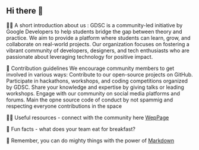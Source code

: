 ## Hi there 👋


🙋‍♀️ A short introduction about us : 
GDSC is a community-led initiative by Google Developers to help students bridge the gap between theory and practice. We aim to provide a platform where students can learn, grow, and collaborate on real-world projects. Our organization focuses on fostering a vibrant community of developers, designers, and tech enthusiasts who are passionate about leveraging technology for positive impact.

🌈 Contribution guidelines 
We encourage community members to get involved in various ways:
Contribute to our open-source projects on GitHub.
Participate in hackathons, workshops, and coding competitions organized by GDSC.
Share your knowledge and expertise by giving talks or leading workshops.
Engage with our community on social media platforms and forums.
Main the opne source code of conduct by not spammig and respecting everyone contributions in the space 


👩‍💻 Useful resources - connect with the community here  [WepPage](https://gdsc.community.dev/african-leadership-university/) 

🍿 Fun facts - what does your team eat for breakfast?

🧙 Remember, you can do mighty things with the power of [Markdown](https://docs.github.com/github/writing-on-github/getting-started-with-writing-and-formatting-on-github/basic-writing-and-formatting-syntax)

